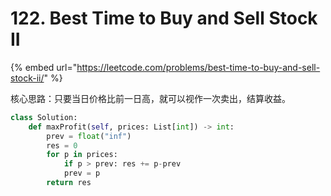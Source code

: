 # 122. Best Time to Buy and Sell Stock II

{% embed url="https://leetcode.com/problems/best-time-to-buy-and-sell-stock-ii/" %}

核心思路：只要当日价格比前一日高，就可以视作一次卖出，结算收益。

```python
class Solution:
    def maxProfit(self, prices: List[int]) -> int:
        prev = float("inf")
        res = 0
        for p in prices:
            if p > prev: res += p-prev
            prev = p
        return res
```

